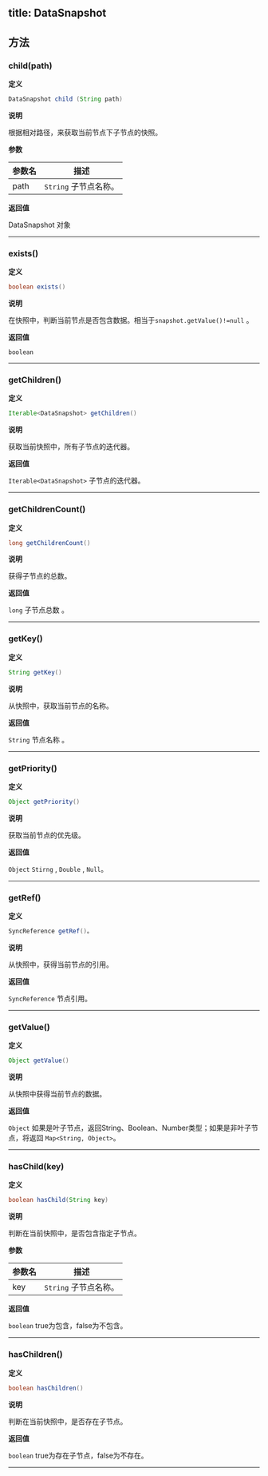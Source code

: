 title:  DataSnapshot
---

## 方法

### child(path)
**定义**

```java
DataSnapshot child (String path)
```

**说明**

根据相对路径，来获取当前节点下子节点的快照。

**参数**


参数名 | 描述 |
--- | --- |
path | `String`  子节点名称。|

**返回值**

DataSnapshot 对象
</br>

---

### exists()
**定义**

```java
boolean exists()
```

**说明**

在快照中，判断当前节点是否包含数据。相当于`snapshot.getValue()!=null` 。

**返回值**

`boolean`
</br>

---
### getChildren()
**定义**

```java
Iterable<DataSnapshot> getChildren()
```

**说明**

获取当前快照中，所有子节点的迭代器。

**返回值**

`Iterable<DataSnapshot>` 子节点的迭代器。
</br>

---
### getChildrenCount()
**定义**

```java
long getChildrenCount()
```

**说明**

获得子节点的总数。

**返回值**

`long` 子节点总数 。
</br>

---
### getKey()
**定义**

```java
String getKey()
```

**说明**

从快照中，获取当前节点的名称。

**返回值**

`String` 节点名称 。
</br>

---
### getPriority()
**定义**

```java
Object getPriority()
```

**说明**

获取当前节点的优先级。

**返回值**

`Object`   `Stirng` , `Double` , `Null`。
</br>

---
### getRef()
**定义**

```java
SyncReference getRef()。
```

**说明**

从快照中，获得当前节点的引用。

**返回值**

`SyncReference` 节点引用。
</br>

---
### getValue()
**定义**

```java
Object getValue()
```

**说明**

从快照中获得当前节点的数据。

**返回值**

`Object` 如果是叶子节点，返回String、Boolean、Number类型；如果是非叶子节点，将返回 `Map<String, Object>`。
</br>

---
### hasChild(key)
**定义**

```java
boolean hasChild(String key)
```

**说明**

判断在当前快照中，是否包含指定子节点。

**参数**


参数名 | 描述 |
--- | --- |
key | `String` 子节点名称。|

**返回值**

`boolean` true为包含，false为不包含。
</br>

---
### hasChildren()
**定义**

```java
boolean hasChildren()
```

**说明**

判断在当前快照中，是否存在子节点。

**返回值**

`boolean` true为存在子节点，false为不存在。
</br>

---